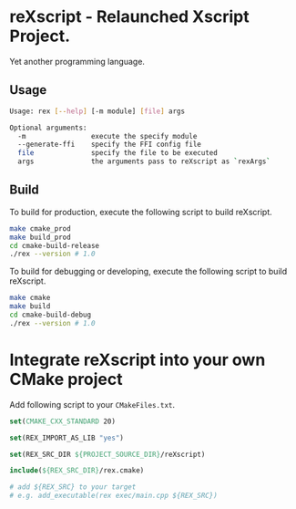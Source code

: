 # reXscript - Relaunched Xscript Project.

Yet another programming language.

## Usage

```bash
Usage: rex [--help] [-m module] [file] args

Optional arguments: 
  -m                execute the specify module 
  --generate-ffi	specify the FFI config file
  file          	specify the file to be executed
  args              the arguments pass to reXscript as `rexArgs`
```

## Build

To build for production, execute the following script to build reXscript.

```bash
make cmake_prod
make build_prod
cd cmake-build-release
./rex --version # 1.0
```

To build for debugging or developing, execute the following script to build reXscript.

```bash
make cmake
make build
cd cmake-build-debug
./rex --version # 1.0
```

# Integrate reXscript into your own CMake project

Add following script to your `CMakeFiles.txt`.

```cmake
set(CMAKE_CXX_STANDARD 20)

set(REX_IMPORT_AS_LIB "yes")

set(REX_SRC_DIR ${PROJECT_SOURCE_DIR}/reXscript)

include(${REX_SRC_DIR}/rex.cmake)

# add ${REX_SRC} to your target
# e.g. add_executable(rex exec/main.cpp ${REX_SRC})
```